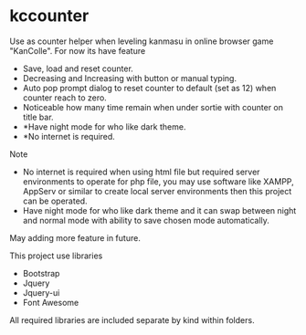 # kccounter
Use as counter helper when leveling kanmasu in online browser game "KanColle". For now its have feature 

* Save, load and reset counter.
* Decreasing and Increasing with button or manual typing.
* Auto pop prompt dialog to reset counter to default (set as 12) when counter reach to zero.
* Noticeable how many time remain when under sortie with counter on title bar.
* *Have night mode for who like dark theme.
* *No internet is required.

Note
* No internet is required when using html file but required server environments to operate for php file, you may use software like XAMPP, AppServ or similar to create local server environments then this project can be operated.
* Have night mode for who like dark theme and it can swap between night and normal mode with ability to save chosen mode automatically.

May adding more feature in future.

This project use libraries 
* Bootstrap
* Jquery
* Jquery-ui
* Font Awesome

All required libraries are included separate by kind within folders.

